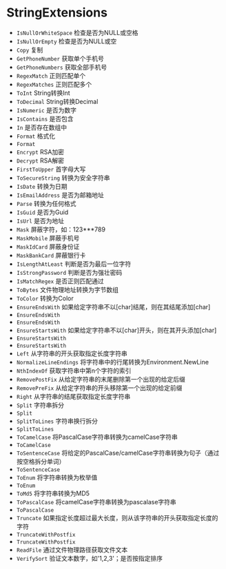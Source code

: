 # StringExtensions
- <code>IsNullOrWhiteSpace</code> 检查是否为NULL或空格
- <code>IsNullOrEmpty</code> 检查是否为NULL或空
- <code>Copy</code> 复制
- <code>GetPhoneNumber</code> 获取单个手机号
- <code>GetPhoneNumbers</code> 获取全部手机号
- <code>RegexMatch</code> 正则匹配单个
- <code>RegexMatches</code> 正则匹配多个
- <code>ToInt</code> String转换Int
- <code>ToDecimal</code> String转换Decimal
- <code>IsNumeric</code> 是否为数字
- <code>IsContains</code> 是否包含
- <code>In</code> 是否存在数组中
- <code>Format</code> 格式化
- <code>Format</code> 
- <code>Encrypt</code> RSA加密
- <code>Decrypt</code> RSA解密
- <code>FirstToUpper</code> 首字母大写
- <code>ToSecureString</code> 转换为安全字符串
- <code>IsDate</code> 转换为日期
- <code>IsEmailAddress</code> 是否为邮箱地址
- <code>Parse</code> 转换为任何格式
- <code>IsGuid</code> 是否为Guid
- <code>IsUrl</code> 是否为地址
- <code>Mask</code> 屏蔽字符，如：123***789
- <code>MaskMobile</code> 屏蔽手机号
- <code>MaskIdCard</code> 屏蔽身份证
- <code>MaskBankCard</code> 屏蔽银行卡
- <code>IsLengthAtLeast</code> 判断是否为最后一位字符
- <code>IsStrongPassword</code> 判断是否为强壮密码
- <code>IsMatchRegex</code> 是否正则匹配通过
- <code>ToBytes</code> 文件物理地址转换为字节数组
- <code>ToColor</code> 转换为Color
- <code>EnsureEndsWith</code> 如果给定字符串不以[char]结尾，则在其结尾添加[char]
- <code>EnsureEndsWith</code> 
- <code>EnsureEndsWith</code> 
- <code>EnsureStartsWith</code> 如果给定字符串不以[char]开头，则在其开头添加[char]
- <code>EnsureStartsWith</code> 
- <code>EnsureStartsWith</code> 
- <code>Left</code> 从字符串的开头获取指定长度字符串
- <code>NormalizeLineEndings</code> 将字符串中的行尾转换为Environment.NewLine
- <code>NthIndexOf</code> 获取字符串中第n个字符的索引
- <code>RemovePostFix</code> 从给定字符串的末尾删除第一个出现的给定后缀
- <code>RemovePreFix</code> 从给定字符串的开头移除第一个出现的给定前缀
- <code>Right</code> 从字符串的结尾获取指定长度字符串
- <code>Split</code> 字符串拆分
- <code>Split</code> 
- <code>SplitToLines</code> 字符串换行拆分
- <code>SplitToLines</code> 
- <code>ToCamelCase</code> 将PascalCase字符串转换为camelCase字符串
- <code>ToCamelCase</code> 
- <code>ToSentenceCase</code> 将给定的PascalCase/camelCase字符串转换为句子（通过按空格拆分单词）
- <code>ToSentenceCase</code> 
- <code>ToEnum</code> 将字符串转换为枚举值
- <code>ToEnum</code> 
- <code>ToMd5</code> 将字符串转换为MD5
- <code>ToPascalCase</code> 将camelCase字符串转换为pascalase字符串
- <code>ToPascalCase</code> 
- <code>Truncate</code> 如果指定长度超过最大长度，则从该字符串的开头获取指定长度的字符
- <code>TruncateWithPostfix</code> 
- <code>TruncateWithPostfix</code> 
- <code>ReadFile</code> 通过文件物理路径获取文件文本
- <code>VerifySort</code> 验证文本数字，如'1,2,3'；是否按指定排序